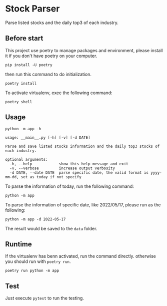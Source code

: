 # Stock Parser

Parse listed stocks and the daily top3 of each industry.

## Before start

This project use poetry to manage packages and environment, please install it if you don't have poetry on your computer.

```
pip install -U poetry
```

then run this command to do initialization.

```
poetry install
```

To activate virtualenv, exec the following command:

```
poetry shell
```

## Usage

```
python -m app -h
```

```
usage: __main__.py [-h] [-v] [-d DATE]

Parse and save listed stocks information and the daily top3 stocks of each industry.

optional arguments:
  -h, --help            show this help message and exit
  -v, --verbose         increase output verbosity
  -d DATE, --date DATE  parse specific date, the valid format is yyyy-mm-dd, set as today if not specify
```

To parse the information of today, run the following command:

```
python -m app
```

To parse the information of specific date, like 2022/05/17, please run as the following:

```
python -m app -d 2022-05-17
```

The result would be saved to the `data` folder.

## Runtime

If the virtualenv has benn activated, run the command directly. otherwise you should run with `poetry run`.

```
poetry run python -m app
```

## Test

Just execute `pytest` to run the testing.